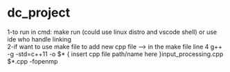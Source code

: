 # dc_project

1-to run in cmd: make run (could use linux distro and vscode shell) or use ide who handle linking                                         
2-if want to use make file to add new cpp file  --> in the make file line 4
      g++ -g -std=c++11 -o $* { insert cpp file path/name here  }input_processing.cpp $*.cpp  -fopenmp
